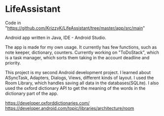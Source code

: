 # LifeAssistant
Code in "https://github.com/KrizzyK/LifeAssistant/tree/master/app/src/main"

Android app written in Java, IDE - Android Studio.

The app is made for my own usage. It currently has few functions, such as note keeper, dictionary, counters. Currently working on "ToDoStack", 
which is a task manager, which sorts them taking in the account deadline and priority. 

This project is my second Android development project. I learned about ASyncTask, Adapters, Dialogs, Views, different kinds of layout.
I used the Room Library, which handles saving all data in the databases(SQLite). 
I also used the oxford dictionary API to get the meaning of the words in the dictionary part of the app.


https://developer.oxforddictionaries.com/
https://developer.android.com/topic/libraries/architecture/room
